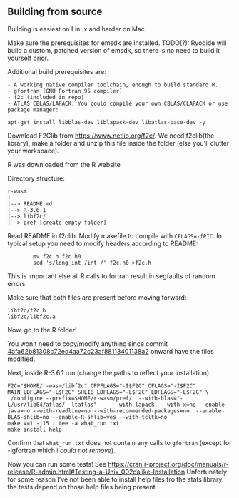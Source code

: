 ## Building from source

Building is easiest on Linux and harder on Mac.

Make sure the prerequisites for emsdk are installed. 
TODO(?): Ryodide will build a custom, patched version of emsdk, so there is no need to build it yourself prior.

Additional build prerequisites are:

    - A working native compiler toolchain, enough to build standard R.
    - gfortran (GNU Fortran 95 compiler)
    - f2c (included in repo)
    - ATLAS CBLAS/LAPACK. You could compile your own CBLAS/CLAPACK or use package manager:
```
apt-get install libblas-dev liblapack-dev libatlas-base-dev -y
```

Download F2Clib from https://www.netlib.org/f2c/. We need f2clib(the library),
make a folder and unzip this file inside the folder (else you'll clutter your workspace).

R was downloaded from the R website

Directory structure:
```
r-wasm
|
|--> README.md
|--> R-3.6.1
|--> libf2c/
|--> pref [create empty folder]
```

Read README in f2clib. Modify makefile to compile with `CFLAGS=-fPIC`.
In typical setup you need to modify headers according to README:
```
        mv f2c.h f2c.h0
        sed 's/long int /int /' f2c.h0 >f2c.h
```
This is important else all R calls to fortran result in segfaults of random errors. 

Make sure that both files are present before moving forward:
```
libf2c/f2c.h
libf2c/libf2c.a
```

Now, go to the R folder!

You won't need to copy/modify anything since commit [4afa62b81308c72ed4aa72c23af88113401138a2](https://github.com/iodide-project/r-wasm/commit/4afa62b81308c72ed4aa72c23af88113401138a2) onward have the files modified.

Next, inside R-3.6.1 run (change the paths to reflect your installation):

```
F2C="$HOME/r-wasm/libf2c" CPPFLAGS="-I$F2C" CFLAGS="-I$F2C" MAIN_LDFLAGS="-L$F2C" SHLIB_LDFLAGS="-L$F2C" LDFLAGS="-L$F2C" \ 
./configure --prefix=$HOME/r-wasm/pref/  --with-blas="-L/usr/lib64/atlas/ -ltatlas"     --with-lapack  --with-x=no --enable-java=no --with-readline=no --with-recommended-packages=no  --enable-BLAS-shlib=no --enable-R-shlib=yes --with-tcltk=no
make V=1 -j15 | tee -a what_run.txt
make install help

```
Confirm that `what_run.txt` does not contain any calls to `gfortran` (except for -lgfortran which i *could not remove*).

Now you can run some tests! See https://cran.r-project.org/doc/manuals/r-release/R-admin.html#Testing-a-Unix_002dalike-Installation
Unfortunately for some reason I've not been able to install help files fro the stats library. the tests depend on those help files being present.

